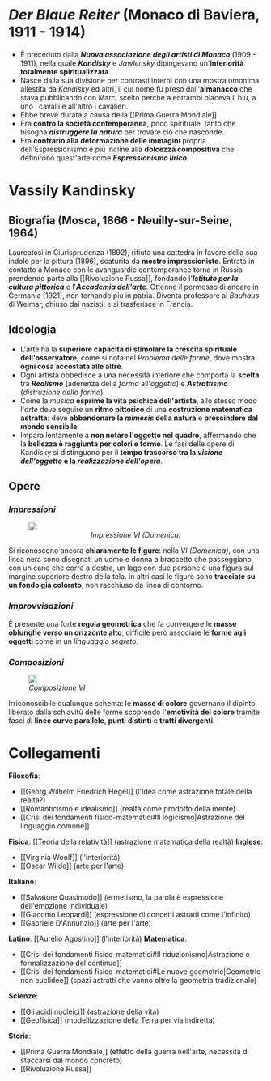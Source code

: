 # *Der Blaue Reiter* (Monaco di Baviera, 1911 - 1914)
- È preceduto dalla ***Nuova associazione degli artisti di Monaco*** (1909 - 1911), nella quale ***Kandisky*** e *Jawlensky* dipingevano un'**interiorità totalmente spiritualizzata**.
- Nasce dalla sua divisione per contrasti interni con una mostra omonima allestita da *Kandisky* ed altri, il cui nome fu preso dall'**almanacco** che stava pubblicando con Marc, scelto perché a entrambi piaceva il blu, a uno i cavalli e all'altro i cavalieri.
- Ebbe breve durata a causa della [[Prima Guerra Mondiale]].
- Era **contro la società contemporanea**, poco spirituale, tanto che bisogna ***distruggere la natura*** per trovare ciò che nasconde.
- Era **contrario alla deformazione delle immagini** propria dell'Espressionismo e più incline alla **dolcezza compositiva** che definirono quest'arte come ***Espressionismo lirico***.
# Vassily Kandinsky
## Biografia (Mosca, 1866 - Neuilly-sur-Seine, 1964)
Laureatosi in Giurisprudenza (1892), rifiuta una cattedra in favore della sua indole per la pittura (1896), scaturita da **mostre impressioniste**. Entrato in contatto a Monaco con le avanguardie contemporanee torna in Russia prendendo parte alla [[Rivoluzione Russa]], fondando l'***Istituto per la cultura pittorica*** e l'***Accademia dell'arte***. Ottenne il permesso di andare in Germania (1921), non tornando più in patria. Diventa professore al *Bauhaus* di Weimar, chiuso dai nazisti, e si trasferisce in Francia.
## Ideologia
- L'arte ha la **superiore capacità di stimolare la crescita spirituale dell'osservatore**, come si nota nel *Problema delle forme*, dove mostra **ogni cosa accostata alle altre**.
- Ogni artista obbedisce a una necessità interiore che comporta la **scelta** tra ***Realismo*** (aderenza della *forma* all'*oggetto*) e ***Astrattismo*** (*distruzione della forma*).
- Come la *musica* **esprime la vita psichica dell'artista**, allo stesso modo l'*arte* deve seguire un **ritmo pittorico** di una **costruzione matematica astratta**: deve **abbandonare la *mimesis* della natura** e **prescindere dal mondo sensibile**.
- Impara lentamente a **non notare l'oggetto nel quadro**, affermando che la **bellezza è raggiunta per colori e forme**. Le fasi delle opere di Kandisky si distinguono per il **tempo trascorso tra la *visione dell'oggetto* e la *realizzazione dell'opera***.
## Opere
### *Impressioni*
<figure>
<img src="https://www.meisterdrucke.it/kunstwerke/1260px/Wassily_Kandinsky_-_Impression_VI_Sunday_1911_-_%28MeisterDrucke-1188763%29.jpg" >
<figcaption style="text-align: center"> <i> Impressione VI (Domenica) </i> </figcaption>
</figure>

Si riconoscono ancora **chiaramente le figure**: nella *VI (Domenica)*, con una linea nera sono disegnati un uomo e donna a braccetto che passeggiano, con un cane che corre a destra, un lago con due persone e una figura sul margine superiore destro della tela. In altri casi le figure sono **tracciate su un fondo già colorato**, non racchiuso da linea di contorno.
### *Improvvisazioni*
È presente una forte **regola geometrica** che fa convergere le **masse oblunghe verso un orizzonte alto**, difficile però associare le **forme agli oggetti** come in un *linguaggio segreto*.
### *Composizioni*
<figure>
<img src="https://upload.wikimedia.org/wikipedia/commons/3/3a/Vassily_Kandinsky%2C_1913_-_Composition_6.jpg">
<figcaption><i> Composizione VI </i></figcaption>
</figure>

Irriconoscibile qualunque schema: le **masse di colore** governano il dipinto, liberato dalla schiavitù delle forme scoprendo l'**emotività del colore** tramite fasci di **linee curve parallele**, **punti distinti** e **tratti divergenti**.
# Collegamenti
**Filosofia**:
- [[Georg Wilhelm Friedrich Hegel]] (l'Idea come astrazione totale della realtà?) 
- [[Romanticismo e idealismo]] (realtà come prodotto della mente)
- [[Crisi dei fondamenti fisico-matematici#Il logicismo|Astrazione del linguaggio comune]]

**Fisica**: [[Teoria della relatività]] (astrazione matematica della realtà)
**Inglese**:
- [[Virginia Woolf]] (l'interiorità)
- [[Oscar Wilde]] (arte per l'arte)

**Italiano**:
- [[Salvatore Quasimodo]] (ermetismo, la parola è espressione dell'emozione individuale)
- [[Giacomo Leopardi]] (espressione di concetti astratti come l'infinito)
- [[Gabriele D'Annunzio]] (arte per l'arte)

**Latino**: [[Aurelio Agostino]] (l'interiorità)
**Matematica**:
- [[Crisi dei fondamenti fisico-matematici#Il riduzionismo|Astrazione e formalizzazione del continuo]]
- [[Crisi dei fondamenti fisico-matematici#Le nuove geometrie|Geometrie non euclidee]] (spazi astratti che vanno oltre la geometria tradizionale)

**Scienze**:
- [[Gli acidi nucleici]] (astrazione della vita)
- [[Geofisica]] (modellizzazione della Terra per via indiretta)

**Storia**:
- [[Prima Guerra Mondiale]] (effetto della guerra nell'arte, necessità di staccarsi dal mondo concreto)
- [[Rivoluzione Russa]]